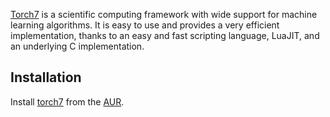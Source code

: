 [Torch7](http://torch.ch) is a scientific computing framework with wide support for machine learning algorithms. It is easy to use and provides a very efficient implementation, thanks to an easy and fast scripting language, LuaJIT, and an underlying C implementation.

## Installation

Install [torch7](https://aur.archlinux.org/packages/torch7/) from the [AUR](/index.php/AUR "AUR").